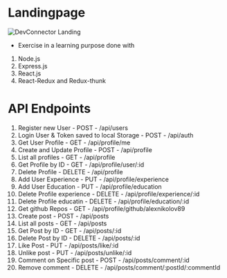 # Landingpage

![DevConnector Landing](https://user-images.githubusercontent.com/66255010/115201004-1e41ea00-a0f5-11eb-8444-ecfe3f927d40.png)

  - Exercise in a learning purpose done with 
  1. Node.js 
  2. Express.js 
  3. React.js 
  4. React-Redux and Redux-thunk

# API Endpoints

  1. Register new User - POST - /api/users
  2. Login User & Token saved to local Storage - POST - /api/auth
  3. Get User Profile - GET - /api/profile/me
  4. Create and Update Profile - POST - /api/profile
  5. List all profiles - GET - /api/profile
  6. Get Profile by ID - GET - /api/profile/user/:id
  7. Delete Profile - DELETE - /api/profile
  8. Add User Experience - PUT - /api/profile/experience
  9. Add User Education - PUT - /api/profile/education
  10. Delete Profile experience - DELETE - /api/profile/experience/:id
  11. Delete Profile educatin - DELETE - /api/profile/education/:id
  12. Get github Repos - GET - /api/profile/github/alexnikolov89
  13. Create post - POST - /api/posts
  14. List all posts - GET - /api/posts
  15. Get Post by ID - GET - /api/posts/:id
  16. Delete Post by ID - DELETE - /api/posts/:id
  17. Like Post - PUT - /api/posts/like/:id
  18. Unlike post - PUT - /api/posts/unlike/:id
  19. Comment on Specific post - POST - /api/posts/comment/:id
  20. Remove comment - DELETE - /api/posts/comment/:postId/:commentId
  
